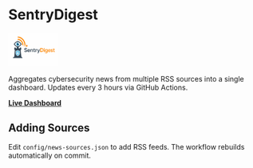 # SentryDigest

<img src="assets/logo.png" alt="SentryDigest Logo" width="100">

Aggregates cybersecurity news from multiple RSS sources into a single dashboard. Updates every 3 hours via GitHub Actions.

**[Live Dashboard](https://ricomanifesto.github.io/SentryDigest/)**

## Adding Sources

Edit `config/news-sources.json` to add RSS feeds. The workflow rebuilds automatically on commit.
